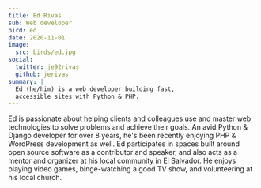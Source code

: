 ```yaml
---
title: Ed Rivas
sub: Web developer
bird: ed
date: 2020-11-01
image:
  src: birds/ed.jpg
social:
  twitter: je92rivas
  github: jerivas
summary: |
  Ed (he/him) is a web developer building fast,
  accessible sites with Python & PHP.
---
```


Ed is passionate about helping clients and colleagues use and master web
technologies to solve problems and achieve their goals. An avid Python & Django
developer for over 8 years, he's been recently enjoying PHP & WordPress
development as well. Ed participates in spaces built around open source software
as a contributor and speaker, and also acts as a mentor and organizer at his
local community in El Salvador. He enjoys playing video games, binge-watching a
good TV show, and volunteering at his local church.

